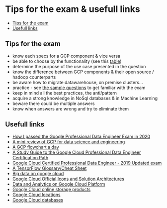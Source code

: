 # Tips for the exam & usefull links

- [Tips for the exam](Build_infra.md#provisioning--adjusting-resources)
- [Usefull links](Build_infra.md#monitoring-processing-resources)

## Tips for the exam

- know each specs for a GCP component & vice versa
- be able to choose by the functionality (see this [table](https://github.com/obrunet/GCP_Data_Engineering/blob/main/Theory/Components.md#classification)) 
- determine the purpose of the use case presented in the question
- know the difference between GCP components & their open source / hadoop counterparts
- be aware how to migrate datawarehouse, on premise clusters...
- practice - see [the sample questions](https://cloud.google.com/certification/sample-questions/data-engineer) to get familiar with the exam
- keep in mind all the best practices, the anti/pattern
- acquire a strong knowledge in NoSql databases & in Machine Learning
- beware there could be multiple answers
- know when answers are wrong and try to eliminate them

## Usefull links

- [How I passed the Google Professional Data Engineer Exam in 2020](https://towardsdatascience.com/how-i-passed-google-professional-data-engineer-exam-in-2020-2830e10658b6)
- [A mini review of GCP for data science and engineering](https://medium.com/@matthagy/a-mini-review-of-gcp-for-data-science-and-engineering-2df13c41b434)
- [A GCP flowchart a day](https://medium.com/google-cloud/a-gcp-flowchart-a-day-2d57cc109401)
- [A Study Guide to the Google Cloud Professional Data Engineer Certification Path](https://simonleewm.medium.com/a-study-guide-to-the-google-cloud-professional-data-engineer-certification-path-9e83e41e311)
- [Google Cloud Certified Professional Data Engineer - 2019 Updated exam](https://deploy.live/blog/google-cloud-certified-professional-data-engineer/)
- [A TensorFlow Glossary/Cheat Sheet](https://medium.com/google-cloud/a-tensorflow-glossary-cheat-sheet-382583b22932)
- [Big data on google cloud](https://www.slideshare.net/phamphuongtu/big-data-on-google-cloud)
- [Google Cloud Official Icons and Solution Architectures](https://docs.google.com/presentation/d/1aGOTpNdCoO4GXZ2es38ZFO5qPGEAjTtDSVeHaDpwsas/edit#slide=id.g5e923c6224_162_0)
- [Data and Analytics on Google Cloud Platform](https://medium.com/@srivatsan88/data-and-analytics-on-google-cloud-platform-13bc92a4596f)
- [Google Cloud online storage products](https://cloud.google.com/products/storage/)
- [Google Cloud locations](https://cloud.google.com/about/locations/)
- [Google Cloud databases](https://cloud.google.com/products/databases)